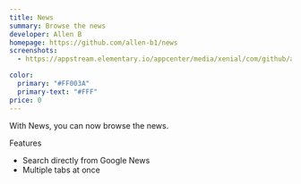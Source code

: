 ```yaml
---
title: News
summary: Browse the news
developer: Allen B
homepage: https://github.com/allen-b1/news
screenshots:
  - https://appstream.elementary.io/appcenter/media/xenial/com/github/allen-b1.news.desktop/9E0B3C9EA2B848DAC03803D5A716C1CB/screenshots/image-1_orig.png

color:
  primary: "#FF003A"
  primary-text: "#FFF"
price: 0
---
```


<p>With News, you can now browse the news.</p>
<p>Features</p>
<ul>
  <li>Search directly from Google News</li>
  <li>Multiple tabs at once</li>
</ul>